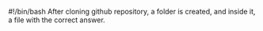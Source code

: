 #!/bin/bash
After cloning github repository, a folder is created, and inside it, a file with the correct answer.
